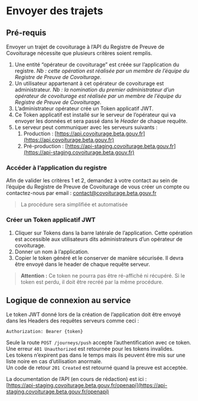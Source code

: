 # Envoyer des trajets

## Pré-requis

Envoyer un trajet de covoiturage à l’API du Registre de Preuve de Covoiturage nécessite que plusieurs critères soient remplis.

1. Une entité “opérateur de covoiturage” est créée sur l’application du registre. _Nb : cette opération est réalisée par un membre de l’équipe du Registre de Preuve de Covoiturage._
2. Un utilisateur appartenant à cet opérateur de covoiturage est administrateur. _Nb : la nomination du premier administrateur d’un opérateur de covoiturage est réalisée par un membre de l’équipe du Registre de Preuve de Covoiturage._
3. L’administrateur opérateur crée un Token applicatif JWT.
4. Ce Token applicatif est installé sur le serveur de l’opérateur qui va envoyer les données et sera passé dans le _Header_ de chaque requête.
5. Le serveur peut communiquer avec les serveurs suivants :
   1. Production : [https://api.covoiturage.beta.gouv.fr](https://api.covoiturage.beta.gouv.fr)
   2. Pré-production : [https://api-staging.covoiturage.beta.gouv.fr](https://api-staging.covoiturage.beta.gouv.fr)

### Accéder à l’application du registre <a id="docs-internal-guid-1dcfb04d-7fff-6cd0-6f9f-785ab6cd35bb"></a>

Afin de valider les critères 1 et 2, demandez à votre contact au sein de l’équipe du Registre de Preuve de Covoiturage de vous créer un compte ou contactez-nous par email : [contact@covoiturage.beta.gouv.fr](mailto:contact@covoiturage.beta.gouv.fr)

> La procédure sera simplifiée et automatisée

### Créer un Token applicatif JWT

1. Cliquer sur Tokens dans la barre latérale de l’application. Cette opération est accessible aux utilisateurs dits administrateurs d’un opérateur de covoiturage.
2. Donner un nom à l’application.
3. Copier le token généré et le conserver de manière sécurisée. Il devra être envoyé dans le header de chaque requête serveur.

> **Attention :** Ce token ne pourra pas être ré-affiché ni récupéré. Si le token est perdu, il doit être recréé par la même procédure.

## Logique de connexion au service <a id="docs-internal-guid-01c653b0-7fff-78df-7da5-a5a08a50e659"></a>

Le token JWT donné lors de la création de l’application doit être envoyé dans les Headers des requêtes serveurs comme ceci :

`Authorization: Bearer {token}`

Seule la route `POST /journeys/push` accepte l’authentification avec ce token.  
Une erreur `401 Unauthorized` est retournée pour les tokens invalides.  
Les tokens n’expirent pas dans le temps mais ils peuvent être mis sur une liste noire en cas d’utilisation anormale.  
Un code de retour `201 Created` est retourné quand la preuve est acceptée.  


La documentation de l’API \(en cours de rédaction\) est ici :  
[https://api-staging.covoiturage.beta.gouv.fr/openapi](https://api-staging.covoiturage.beta.gouv.fr/openapi)



